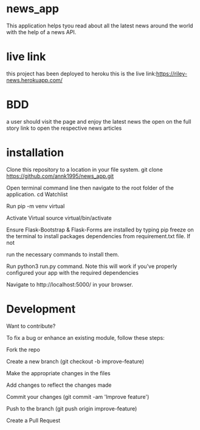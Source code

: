 # news_app
This application helps tyou read about all the latest news around the world with the help of a news API.

# live link

this project has been deployed to heroku this is the live link:https://riley-news.herokuapp.com/

# BDD

a user should visit the page and enjoy the latest news the open on the full story link to open the respective news articles

# installation

Clone this repository to a location in your file system. git clone https://github.com/annk1995/news_app.git

Open terminal command line then navigate to the root folder of the application. cd Watchlist

Run pip -m venv virtual

Activate Virtual source virtual/bin/activate

Ensure Flask-Bootstrap & Flask-Forms are installed by typing pip freeze on the terminal to install packages dependencies from requirement.txt file. If not 

run the necessary commands to install them.

Run python3 run.py command. Note this will work if you've properly configured your app with the required dependencies

Navigate to http://localhost:5000/ in your browser.

# Development

Want to contribute? 

To fix a bug or enhance an existing module, follow these steps:

Fork the repo

Create a new branch (git checkout -b improve-feature)

Make the appropriate changes in the files

Add changes to reflect the changes made

Commit your changes (git commit -am 'Improve feature')

Push to the branch (git push origin improve-feature)

Create a Pull Request

